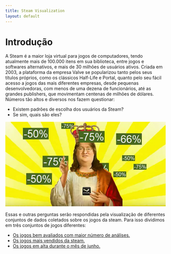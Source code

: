 ```yaml
---
title: Steam Visualization
layout: default
---
```


<link rel="stylesheet" href="/steamVisualization/assets/style.css">

# Introdução

A Steam é a maior loja virtual para jogos de computadores, tendo atualmente mais de 100.000 itens em sua biblioteca, entre jogos e softwares alternativos, e mais de 30 milhões de usuários ativos. Criada em 2003, a plataforma da empresa Valve se popularizou tanto pelos seus títulos próprios, como os clássicos Half-Life e Portal, quanto pelo seu fácil acesso a jogos das mais diferentes empresas, desde pequenas desenvolvedoras, com menos de uma dezena de funcionários, até as grandes publishers, que movimentam centenas de milhões de dólares. Números tão altos e diversos nos fazem questionar:

- Existem padrões de escolha dos usuários da Steam?
- Se sim, quais são eles?

![s](images/steam_promocoes.jpg)

Essas e outras perguntas serão respondidas pela visualização de diferentes conjuntos de dados coletados sobre os jogos da steam. Para isso dividimos em três conjuntos de jogos diferentes:

- [Os jogos bem avaliados com maior número de análises.](https://lucasaraga0.github.io/steamVisualization/bemAvaliados)
- [Os jogos mais vendidos da steam.](https://lucasaraga0.github.io/steamVisualization/maisVendidos)
- [Os jogos em alta durante o mês de junho.](https://lucasaraga0.github.io/steamVisualization/emAlta)